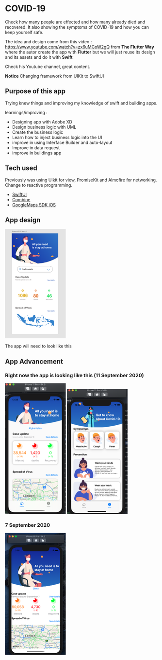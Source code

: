 # COVID-19
Check how many people are effected and how many already died and recovered. It also showing the symptoms of COVID-19 and how you can keep yourself safe. 

The idea and design come from this video : https://www.youtube.com/watch?v=zx6uMCoW2gQ from **The Flutter Way** 
where the autor create the app with **Flutter** but we will just reuse its design and its assets and do it with **Swift**

Check his Youtube channel, great content.

**Notice** Changing framework from UIKit to SwiftUI

## Purpose of this app

Trying knew things and improving my knowledge of swift and building apps.

learnings/improving : 
- Designing app with Adobe XD
- Design business logic with UML
- Create the business logic 
- Learn how to inject business logic into the UI 
- improve in using Interface Builder and auto-layout
- Improve in data request
- improve in buildings app

## Tech used
Previously was using UIkit for view, 
[PromiseKit](https://github.com/mxcl/PromiseKit) and [Almofire](https://github.com/Alamofire/Alamofire) for networking. 
Change to reactive programming.

-  [SwiftUI](https://developer.apple.com/xcode/swiftui/)
-  [Combine](https://developer.apple.com/documentation/combine)
-  [GoogleMaps SDK iOS](https://developers.google.com/maps/documentation/ios-sdk/overview?hl=fr)

 
 ## App design
 
 <img src="readmeAssets/images/youtubeScreenShot.png" alt="drawing" width="200"/>

The app will need to look like this


## App Advancement

### Right now the app is looking like this  (11 September 2020)
<img src="readmeAssets/images/appAdvancement-home-11-10-2020.png" alt="drawing" width="200"/>
<img src="readmeAssets/images/appAdvancement-info-11-10-2020.png" alt="drawing" width="200"/>




### 7 September 2020
<img src="readmeAssets/images/appAdvancement.png" alt="drawing" width="200"/>
